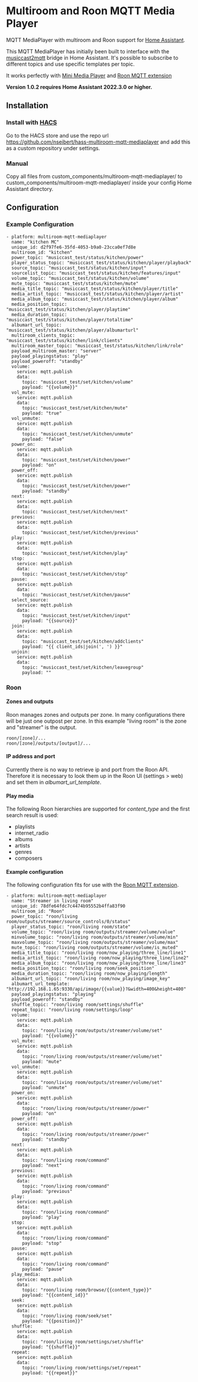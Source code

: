 # Multiroom and Roon MQTT Media Player

MQTT MediaPlayer with multiroom and Roon support for [Home Assistant](https://www.home-assistant.io).

This MQTT MediaPlayer has initially been built to interface with the [musiccast2mqtt](https://github.com/jonaseickhoff/musiccast2mqtt) bridge in Home Assistant. It's possible to subscribe to different topics and use specific templates per topic.


It works perfectly with [Mini Media Player](https://github.com/kalkih/mini-media-player) and [Roon MQTT extension](https://github.com/nseibert/roon-extension-mqtt)

**Version 1.0.2 requires Home Assistant 2022.3.0 or higher.**

## Installation

### Install with [HACS](https://github.com/custom-components/hacs)

Go to the HACS store and use the repo url https://github.com/nseibert/hass-multiroom-mqtt-mediaplayer and add this as a custom repository under settings.

### Manual

Copy all files from custom_components/multiroom-mqtt-mediaplayer/ to custom_components/multiroom-mqtt-mediaplayer/ inside your config Home Assistant directory.

## Configuration

### Example Configuration

```
- platform: multiroom-mqtt-mediaplayer
  name: "kitchen MC"
  unique_id: d2f97fe6-35fd-4053-b9a0-23cca0ef7d8e
  multiroom_id: "kitchen"
  power_topic: "musiccast_test/status/kitchen/power"
  player_status_topic: "musiccast_test/status/kitchen/player/playback"
  source_topic: "musiccast_test/status/kitchen/input"
  sourcelist_topic: "musiccast_test/status/kitchen/features/input"
  volume_topic: "musiccast_test/status/kitchen/volume"
  mute_topic: "musiccast_test/status/kitchen/mute"
  media_title_topic: "musiccast_test/status/kitchen/player/title"
  media_artist_topic: "musiccast_test/status/kitchen/player/artist"
  media_album_topic: "musiccast_test/status/kitchen/player/album"
  media_position_topic: "musiccast_test/status/kitchen/player/playtime"
  media_duration_topic: "musiccast_test/status/kitchen/player/totaltime"
  albumart_url_topic: "musiccast_test/status/kitchen/player/albumarturl"
  multiroom_clients_topic: "musiccast_test/status/kitchen/link/clients"
  multiroom_master_topic: "musiccast_test/status/kitchen/link/role"
  payload_multiroom_master: "server"
  payload_playingstatus: "play"
  payload_poweroff: "standby"
  volume:
    service: mqtt.publish
    data:
      topic: "musiccast_test/set/kitchen/volume"
      payload: "{{volume}}"
  vol_mute:
    service: mqtt.publish
    data:
      topic: "musiccast_test/set/kitchen/mute"
      payload: "true"
  vol_unmute:
    service: mqtt.publish
    data:
      topic: "musiccast_test/set/kitchen/unmute"
      payload: "false"
  power_on:
    service: mqtt.publish
    data:
      topic: "musiccast_test/set/kitchen/power"
      payload: "on"
  power_off:
    service: mqtt.publish
    data:
      topic: "musiccast_test/set/kitchen/power"
      payload: "standby"
  next:
    service: mqtt.publish
    data:
      topic: "musiccast_test/set/kitchen/next"
  previous:
    service: mqtt.publish
    data:
      topic: "musiccast_test/set/kitchen/previous"
  play:
    service: mqtt.publish
    data:
      topic: "musiccast_test/set/kitchen/play"
  stop:
    service: mqtt.publish
    data:
      topic: "musiccast_test/set/kitchen/stop"
  pause:
    service: mqtt.publish
    data:
      topic: "musiccast_test/set/kitchen/pause"
  select_source:
    service: mqtt.publish
    data:
      topic: "musiccast_test/set/kitchen/input"
      payload: "{{source}}"
  join:
    service: mqtt.publish
    data:
      topic: "musiccast_test/set/kitchen/addclients"
      payload: "{{ client_ids|join(', ') }}"
  unjoin:
    service: mqtt.publish
    data:
      topic: "musiccast_test/set/kitchen/leavegroup"
      payload: ""
```

### Roon

#### Zones and outputs

Roon manages zones and outputs per zone. In many configurations there will be just one outpost per zone. In this example "living room" is the zone and "streamer" is the output.

	roon/[zone]/...
	roon/[zone]/outputs/[output]/...

#### IP address and port

Currently there is no way to retrieve ip and port from the Roon API. Therefore it is necessary to look them up in the Roon UI (settings > web) and set them in _albumart_url_template_.

#### Play media

The following Roon hierarchies are supported for _content_type_ and the first search result is used:

- playlists
- internet_radio
- albums
- artists
- genres
- composers

#### Example configuration

The following configuration fits for use with the [Roon MQTT extension](https://github.com/fjgalesloot/roon-extension-mqtt).

```
- platform: multiroom-mqtt-mediaplayer
  name: "Streamer in living room"
  unique_id: 78dfe64fdc7c4474b95552b4ffa83f90
  multiroom_id: "Roon"
  power_topic: "roon/living room/outputs/streamer/source_controls/0/status"
  player_status_topic: "roon/living room/state"
  volume_topic: "roon/living room/outputs/streamer/volume/value"
  minvolume_topic: "roon/living room/outputs/streamer/volume/min"
  maxvolume_topic: "roon/living room/outputs/streamer/volume/max"
  mute_topic: "roon/living room/outputs/streamer/volume/is_muted"
  media_title_topic: "roon/living room/now_playing/three_line/line1"
  media_artist_topic: "roon/living room/now_playing/three_line/line2"
  media_album_topic: "roon/living room/now_playing/three_line/line3"
  media_position_topic: "roon/living room/seek_position"
  media_duration_topic: "roon/living room/now_playing/length"
  albumart_url_topic: "roon/living room/now_playing/image_key"
  albumart_url_template: "http://192.168.1.65:9330/api/image/{{value}}?&width=400&height=400"
  payload_playingstatus: "playing"
  payload_poweroff: "standby"
  shuffle_topic: "roon/living room/settings/shuffle"
  repeat_topic: "roon/living room/settings/loop"
  volume:
    service: mqtt.publish
    data:
      topic: "roon/living room/outputs/streamer/volume/set"
      payload: "{{volume}}"
  vol_mute:
    service: mqtt.publish
    data:
      topic: "roon/living room/outputs/streamer/volume/set"
      payload: "mute"
  vol_unmute:
    service: mqtt.publish
    data:
      topic: "roon/living room/outputs/streamer/volume/set"
      payload: "unmute"
  power_on:
    service: mqtt.publish
    data:
      topic: "roon/living room/outputs/streamer/power"
      payload: "on"
  power_off:
    service: mqtt.publish
    data:
      topic: "roon/living room/outputs/streamer/power"
      payload: "standby"
  next:
    service: mqtt.publish
    data:
      topic: "roon/living room/command"
      payload: "next"
  previous:
    service: mqtt.publish
    data:
      topic: "roon/living room/command"
      payload: "previous"
  play:
    service: mqtt.publish
    data:
      topic: "roon/living room/command"
      payload: "play"
  stop:
    service: mqtt.publish
    data:
      topic: "roon/living room/command"
      payload: "stop"
  pause:
    service: mqtt.publish
    data:
      topic: "roon/living room/command"
      payload: "pause"
  play_media:
    service: mqtt.publish
    data:
      topic: "roon/living room/browse/{{content_type}}"
      payload: "{{content_id}}"
  seek:
    service: mqtt.publish
    data:
      topic: "roon/living room/seek/set"
      payload: "{{position}}"
  shuffle:
    service: mqtt.publish
    data:
      topic: "roon/living room/settings/set/shuffle"
      payload: "{{shuffle}}"
  repeat:
    service: mqtt.publish
    data:
      topic: "roon/living room/settings/set/repeat"
      payload: "{{repeat}}"
```

